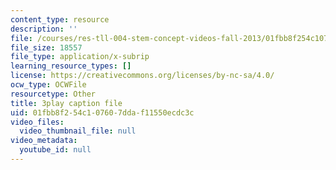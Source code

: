 ```yaml
---
content_type: resource
description: ''
file: /courses/res-tll-004-stem-concept-videos-fall-2013/01fbb8f254c107607ddaf11550ecdc3c_DjMaDN3EtWc.srt
file_size: 18557
file_type: application/x-subrip
learning_resource_types: []
license: https://creativecommons.org/licenses/by-nc-sa/4.0/
ocw_type: OCWFile
resourcetype: Other
title: 3play caption file
uid: 01fbb8f2-54c1-0760-7dda-f11550ecdc3c
video_files:
  video_thumbnail_file: null
video_metadata:
  youtube_id: null
---
```

